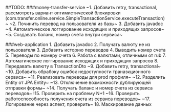 ##TODO:
###money-transfer-service
    ~1. Добавить retry, transactional, рассмотреть вариант оптимистической блокировки (com.transfer.online.service.SimpleTransactionService.executeTransaction)~
    ~2. Починить перевод на пользователя из базы~
    3. Добавить javadoc
    ~4. Автоматическое логгирование исходящих и приходящих запросов~
    ~5. Создавать баланс, номер счета внутри сервиса~

###web-application
    1. Добавить javadoc
    2. Получать валюту не из пользователя
    3. Добавить историю переводов
    4. Выводить номер счета
    5. Переводы по номеру счета
    6. Работа с валютами, отличными от rub
    7. Автоматическое логгирование исходящих и приходящих запросов
    8. Передавать валюту в TransactionDto
    ~9. Добавить retry, transactional~
    ~10. Добавить обрабоку ошибок недоступности траназкционного сервиса~
    ~11. Реализовать переводы для prod профиля~
    ~12. Разделить Entity от JPA Entity~
    ~13. Отключение возможности дублирующей отправки формы~
    ~14. Получать баланс и номер счета из сервиса переводов~
    !15. Проверить на проблему N+1
    ~16. Проверить работоспособность получения счета из сервиса переводов~
    ~17. Логирование через аспект, проверить~
    18. Маскирование данных